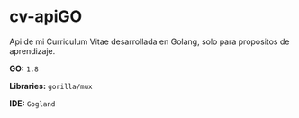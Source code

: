 # cv-apiGO

Api de mi Curriculum Vitae desarrollada en Golang, solo para propositos de aprendizaje.

**GO:** `1.8`

**Libraries:** `gorilla/mux` 

**IDE:** `Gogland`